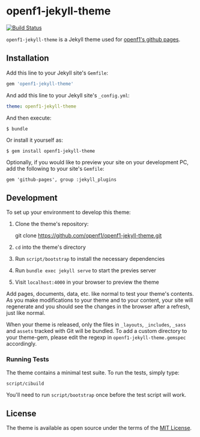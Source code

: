 # openf1-jekyll-theme

[![Build Status](https://travis-ci.org/openf1/openf1-jekyll-theme.svg?branch=master)](https://travis-ci.org/openf1/openf1-jekyll-theme)

`openf1-jekyll-theme` is a Jekyll theme used for [openf1's github pages](https://openf1.github.io).

## Installation

Add this line to your Jekyll site's `Gemfile`:

```ruby
gem 'openf1-jekyll-theme'
```

And add this line to your Jekyll site's `_config.yml`:

```yaml
theme: openf1-jekyll-theme
```

And then execute:

    $ bundle

Or install it yourself as:

    $ gem install openf1-jekyll-theme

Optionally, if you would like to preview your site on your development PC, add the following to your site's `Gemfile`:

    gem 'github-pages', group :jekyll_plugins

## Development

To set up your environment to develop this theme:

1. Clone the theme's repository:

    git clone https://github.com/openf1/openf1-jekyll-theme.git

2. `cd` into the theme's directory
3. Run `script/bootstrap` to install the necessary dependencies
4. Run `bundle exec jekyll serve` to start the previes server
5. Visit `localhost:4000` in your browser to preview the theme

Add pages, documents, data, etc. like normal to test your theme's contents. As you make modifications to your theme and to your content, your site will regenerate and you should see the changes in the browser after a refresh, just like normal.

When your theme is released, only the files in `_layouts`, `_includes`, `_sass` and `assets` tracked with Git will be bundled.
To add a custom directory to your theme-gem, please edit the regexp in `openf1-jekyll-theme.gemspec` accordingly.

### Running Tests

The theme contains a minimal test suite. To run the tests, simply type:

    script/cibuild

You'll need to run `script/bootstrap` once before the test script will work.

## License

The theme is available as open source under the terms of the [MIT License](https://opensource.org/licenses/MIT).

